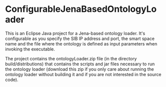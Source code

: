 # ConfigurableJenaBasedOntologyLoader

This is an Eclipse Java project for a Jena-based ontology loader. It's configurable as you specify the SIB IP address and port, the smart space name and the file where the ontology is defined as input parameters when invoking the executable.

The project contains the ontologyLoader.zip file (in the directory build/distributions) that contains the scripts and jar files necessary to run the ontology loader (download this zip if you only care about running the ontology loader without building it and if you are not interested in the source code).
